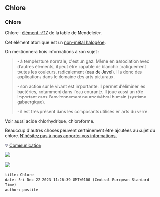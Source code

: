 ## Chlore
### Chlore
 Chlore : [élément n°17](annexe1.html#cl) de la table de Mendeleïev.

Cet élément atomique est un [non-métal halogène](annexe1.html#halogene).

On mentionnera trois informations à son sujet :

> \- à température normale, c'est un gaz. Même en association avec d'autres éléments, il peut être capable de blanchir pratiquement toutes les couleurs, radicalement ([eau de Javel](blancssynthetiques.html#lechlore)). Il a donc des applications dans le domaine des arts picturaux.
> 
> \- son action sur le vivant est importante. Il permet d'éliminer les bactéries, notamment dans l'eau courante. Il joue aussi un rôle important dans l'environnement neurocérébral humain (système gabaergique).
> 
> \- il est très présent dans les composants utilisés en arts du verre.

Voir aussi [acide chlorhydrique](chlorhydrique.html), [chloroforme](chloroforme.html).

Beaucoup d'autres choses peuvent certainement être ajoutées au sujet du chlore. [N'hésitez pas à nous apporter vos informations.](ecrire.html)



![](images/flechebas.gif) [Communication](http://www.artrealite.com/annonceurs.htm) 

[![](https://cbonvin.fr/sites/regie.artrealite.com/visuels/campagne1.png)](index-2.html#20131014)

![](https://cbonvin.fr/sites/regie.artrealite.com/visuels/campagne2.png)
```
title: Chlore
date: Fri Dec 22 2023 11:26:39 GMT+0100 (Central European Standard Time)
author: postite
```

